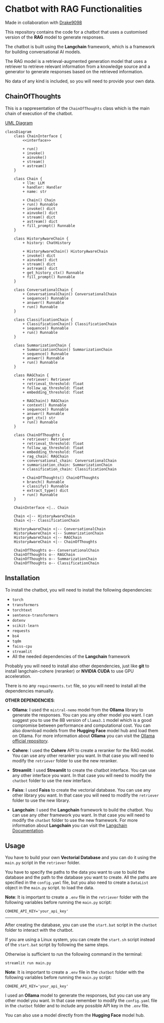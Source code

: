 # Chatbot with RAG Functionalities

Made in collaboration with [Drake9098](https://github.com/Drake9098)

This repository contains the code for a chatbot that uses a customised version of the **RAG** model to generate responses.

The chatbot is built using the **Langchain** framework, which is a framework for building conversational AI models.

The RAG model is a retrieval-augmented generation model that uses a retriever to retrieve relevant information from a knowledge source and a generator to generate responses based on the retrieved information.

No data of any kind is included, so you will need to provide your own data.

## ChainOfThoughts

This is a rappresentation of the `ChainOfThoughts` class which is the main chain of execution of the chatbot.

[UML Diagram](chains.md)

```mermaid
classDiagram
    class ChainInterface {
        <<interface>>
        
        + run()
        + invoke()
        + ainvoke()
        + stream()
        + astream()
    }

    class Chain {
        + llm: LLM
        + handler: Handler
        + name: str

        + Chain() Chain
        + run() Runnable
        + invoke() dict
        + ainvoke() dict
        + stream() dict
        + astream() dict
        + fill_prompt() Runnable
    }

    class HistoryAwareChain {
        + history: ChatHistory

        + HistoryAwareChain() HistoryAwareChain
        + invoke() dict
        + ainvoke() dict
        + stream() dict
        + astream() dict
        + get_history_ctx() Runnable
        + fill_prompt() Runnable
    }
    
    class ConversationalChain {
        + ConversationalChain() ConversationalChain
        + sequence() Runnable
        + answer() Runnable
        + run() Runnable
    }

    class ClassificationChain {
        + ClassificationChain() ClassificationChain
        + sequence() Runnable
        + run() Runnable
    }

    class SummarizationChain {
        + SummarizationChain() SummarizationChain
        + sequence() Runnable
        + answer() Runnable
        + run() Runnable
    }

    class RAGChain {
        + retriever: Retriever
        + retrieval_threshold: float
        + follow_up_threshold: float
        + embedding_threshold: float

        + RAGChain() RAGChain
        + context() Runnable
        + sequence() Runnable
        + answer() Runnable
        + get_ctx() str
        + run() Runnable
    }

    class ChainOfThoughts {
        + retriever: Retriever
        + retrieval_threshold: float
        + follow_up_threshold: float
        + embedding_threshold: float
        + rag_chain: RAGChain
        + conversational_chain: ConversationalChain
        + summarization_chain: SummarizationChain
        + classification_chain: ClassificationChain

        + ChainOfThoughts() ChainOfThoughts
        + branch() Runnable
        + classify() Runnable
        + extract_type() dict
        + run() Runnable
    }

    ChainInterface <|.. Chain

    Chain <|-- HistoryAwareChain
    Chain <|-- ClassificationChain

    HistoryAwareChain <|-- ConversationalChain
    HistoryAwareChain <|-- SummarizationChain
    HistoryAwareChain <|-- RAGChain
    HistoryAwareChain <|-- ChainOfThoughts

    ChainOfThoughts o-- ConversationalChain
    ChainOfThoughts o-- RAGChain
    ChainOfThoughts o-- SummarizationChain
    ChainOfThoughts o-- ClassificationChain
```

## Installation

To install the chatbot, you will need to install the following dependencies:

- `torch`
- `transformers`
- `torchtext`
- `sentence-transformers`
- `dotenv`
- `scikit-learn`
- `requests`
- `bs4`
- `tqdm`
- `faiss-cpu`
- `streamlit`
- All the needed dependencies of the **Langchain** framework

Probably you will need to install also other dependencies, just like **git** to install langchain-cohere (reranker) or **NVIDIA CUDA** to use GPU acceleration.

There is no any `requirements.txt` file, so you will need to install all the dependencies manually.

**OTHER DEPENDENCIES**:

- **Ollama**: I used the `mistral-nemo` model from the **Ollama** library to generate the responses. You can you any other model you want. I can suggest you to use the 8B version of `Llama3.1` model which is a good compromise between performance and computational cost.
You can also download models from the **Hugging Face** model hub and load them on Ollama.
For more information about **Ollama** you can visit the [Ollama official repository](https://github.com/ollama/ollama).

- **Cohere**: I used the **Cohere** API to create a reranker for the RAG model. You can use any other reranker you want. In that case you will need to modify the `retriever` folder to use the new reranker.

- **Streamlit**: I used **Streamlit** to create the chatbot interface. You can use any other interface you want. In that case you will need to modify the `chatbot` folder to use the new interface.

- **Faiss**: I used **Faiss** to create the vectorial database. You can use any other library you want. In that case you will need to modify the `retriever` folder to use the new library.

- **Langchain**: I used the **Langchain** framework to build the chatbot. You can use any other framework you want. In that case you will need to modify the `chatbot` folder to use the new framework.
For more information about **Langchain** you can visit the [Langchain Documentation](https://python.langchain.com/v0.2/docs/introduction/).

## Usage

You have to build your own **Vectorial Database** and you can do it using the `main.py` script in the `retriever` folder.

You have to specify the paths to the data you want to use to build the database and the path to the database you want to create. All the paths are specified in the `config.yaml` file, but you also need to create a `DataList` object in the `main.py` script. to load the data.

**Note**: It is important to create a `.env` file in the `retriever` folder with the following variables before running the `main.py` script:

```
COHERE_API_KEY='your_api_key'
```
---
After creating the database, you can use the `start.bat` script in the `chatbot` folder to interact with the chatbot.

If you are using a Linux system, you can create the `start.sh` script instead of the `start.bat` script by following the same steps.

Otherwise is sufficient to run the following command in the terminal:

```
streamlit run main.py
```

**Note**: It is important to create a `.env` file in the `chatbot` folder with the following variables before running the `main.py` script:

```
COHERE_API_KEY='your_api_key'
```

I used an **Ollama** model to generate the responses, but you can use any other model you want. In that case remember to modify the `config.yaml` file in the `chatbot` folder and to include any possible API key in the `.env` file.

You can also use a model directly from the **Hugging Face** model hub.